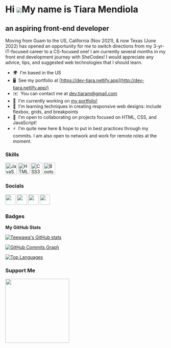 Hi ![](https://user-images.githubusercontent.com/18350557/176309783-0785949b-9127-417c-8b55-ab5a4333674e.gif)My name is Tiara Mendiola
======================================================================================================================================

an aspiring front-end developer
-------------------------------

Moving from Guam to the US, California (Nov 2021), & now Texas (June 2022) has opened an opportunity for me to switch directions from my 3-yr-IT-focused career to a CS-focused one! I am currently several months in my front end development journey with SheCodes! I would appreciate any advice, tips, and suggested web technologies that I should learn.

* 🌍  I'm based in the US
* 🖥️  See my portfolio at [https://dev-tiara.netlify.app](http://dev-tiara.netlify.app/)
* ✉️  You can contact me at [dev.tiaram@gmail.com](mailto:dev.tiaram@gmail.com)
* 🚀  I'm currently working on [my portfolio!](http://dev-tiara.netlify.app/)
* 🧠  I'm learning techniques in creating responsive web designs: include flexbox, grids, and breakpoints
* 🤝  I'm open to collaborating on projects focused on HTML, CSS, and JavaScript!
* ⚡  I'm quite new here & hope to put in best practices through my commits. I am also open to network and work for remote roles at the moment.

### Skills

<p align="left">
<a href="https://developer.mozilla.org/en-US/docs/Web/JavaScript" target="_blank" rel="noreferrer"><img src="https://raw.githubusercontent.com/danielcranney/readme-generator/main/public/icons/skills/javascript-colored.svg" width="36" height="36" alt="JavaScript" /></a>
<a href="https://developer.mozilla.org/en-US/docs/Glossary/HTML5" target="_blank" rel="noreferrer"><img src="https://raw.githubusercontent.com/danielcranney/readme-generator/main/public/icons/skills/html5-colored.svg" width="36" height="36" alt="HTML5" /></a>
<a href="https://www.w3.org/TR/CSS/#css" target="_blank" rel="noreferrer"><img src="https://raw.githubusercontent.com/danielcranney/readme-generator/main/public/icons/skills/css3-colored.svg" width="36" height="36" alt="CSS3" /></a>
<a href="https://getbootstrap.com/" target="_blank" rel="noreferrer"><img src="https://raw.githubusercontent.com/danielcranney/readme-generator/main/public/icons/skills/bootstrap-colored.svg" width="36" height="36" alt="Bootstrap" /></a>
</p>


### Socials

<p align="left"> <a href="https://www.codepen.io/teewawa" target="_blank" rel="noreferrer"><img src="https://raw.githubusercontent.com/danielcranney/readme-generator/main/public/icons/socials/codepen-dark.svg" width="32" height="32" /></a> <a href="https://codesandbox.io/u/teewawa" target="_blank" rel="noreferrer"><img src="https://raw.githubusercontent.com/danielcranney/readme-generator/main/public/icons/socials/codesandbox-dark.svg" width="32" height="32" /></a> <a href="https://www.github.com/Teewawa" target="_blank" rel="noreferrer"><img src="https://raw.githubusercontent.com/danielcranney/readme-generator/main/public/icons/socials/github-dark.svg" width="32" height="32" /></a> <a href="https://www.linkedin.com/in/tiaramendiola/" target="_blank" rel="noreferrer"><img src="https://raw.githubusercontent.com/danielcranney/readme-generator/main/public/icons/socials/linkedin.svg" width="32" height="32" /></a></p>

### Badges

<b>My GitHub Stats</b>

<a href="http://www.github.com/Teewawa"><img src="https://github-readme-stats.vercel.app/api?username=Teewawa&show_icons=true&hide=&count_private=true&title_color=0891b2&text_color=ffffff&icon_color=0891b2&bg_color=1c1917&hide_border=true&show_icons=true" alt="Teewawa's GitHub stats" /></a>

<a href="http://www.github.com/Teewawa"><img src="https://activity-graph.herokuapp.com/graph?username=Teewawa&bg_color=1c1917&color=ffffff&line=0891b2&point=ffffff&area_color=1c1917&area=true&hide_border=true&custom_title=GitHub%20Commits%20Graph" alt="GitHub Commits Graph" /></a>

<a href="https://github.com/Teewawa" align="left"><img src="https://github-readme-stats.vercel.app/api/top-langs/?username=Teewawa&langs_count=10&title_color=0891b2&text_color=ffffff&icon_color=0891b2&bg_color=1c1917&hide_border=true&locale=en&custom_title=Top%20%Languages" alt="Top Languages" /></a>

### Support Me

<a href="https://www.buymeacoffee.com/teewawa"><img src="https://cdn.buymeacoffee.com/buttons/v2/default-yellow.png" width="200" /></a>
